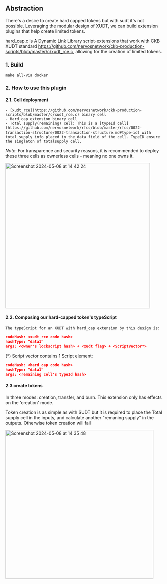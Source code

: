 ## Abstraction
There's a desire to create hard capped tokens but with sudt it's not possible. Leveraging the modular design of XUDT, we can build extension plugins that help create limited tokens.

hard_cap.c is A Dynamic Link Library script-extensions that work with CKB XUDT standard https://github.com/nervosnetwork/ckb-production-scripts/blob/master/c/xudt_rce.c, allowing for the creation of limited tokens.

### 1. Build

`make all-via docker`

### 2. How to use this plugin

#### 2.1. Cell deployment
    - [xudt_rce](https://github.com/nervosnetwork/ckb-production-scripts/blob/master/c/xudt_rce.c) binary cell
    - Hard_cap extension binary cell
    - Total supply(remaining) cell: This is a [typeId cell](https://github.com/nervosnetwork/rfcs/blob/master/rfcs/0022-transaction-structure/0022-transaction-structure.md#type-id) with total supply info placed in the data field of the cell. TypeID ensure the singleton of totalsupply cell.
*Note*: For transparence and security reasons, it is recommended to deploy these three cells as ownerless cells - meaning no one owns it.

<img width="462" alt="Screenshot 2024-05-08 at 14 42 24" src="https://github.com/tea2x/ckb-xudt-extension-plugins/assets/70423834/7ff88ba8-f1e8-4335-afd3-b97dd3e7833c">


#### 2.2. Composing our hard-capped token's typeScript
    The typeScript for an XUDT with hard_cap extension by this design is:
```json
codeHash: <xudt_rce code hash>
hashType: "data1"
args: <owner's lockscript hash> + <xudt flag> + <ScriptVector*>
```

(*) Script vector contains 1 Script element:
```json
codeHash: <hard_cap code hash>
hashType: "data1"
args: <remaining cell's typeId hash>
```

#### 2.3 create tokens
In three modes: creation, transfer, and burn. This extension only has effects on the 'creation' mode.

Token creation is as simple as with SUDT but it is required to place the Total supply cell in the inputs, and calculate another "remaning supply" in the outputs. Otherwise token creation will fail

<img width="473" alt="Screenshot 2024-05-08 at 14 35 48" src="https://github.com/tea2x/ckb-xudt-extension-plugins/assets/70423834/ba6cb89f-ecca-425f-85a1-8a1c061f8496">
